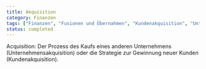 ```yaml
---
title: Akquisition
category: Finanzen
tags: ["Finanzen", "Fusionen und Übernahmen", "Kundenakquisition", "Unternehmenswachstum"]
status: completed
---
```

Acquisition: Der Prozess des Kaufs eines anderen Unternehmens (Unternehmensakquisition) oder die Strategie zur Gewinnung neuer Kunden (Kundenakquisition).